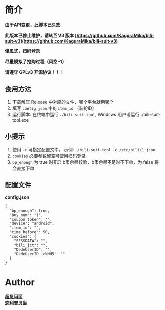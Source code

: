 # 简介

**由于API变更，此脚本已失效**

**此版本已停止维护，请转至 V3 版本 [https://github.com/KaguraMika/bili-suit-v3](https://github.com/KaguraMika/bili-suit-v3)**

**傻瓜式，扫码登录**

**尽量模拟了抢购过程（风控 -1）**

**请遵守 GPLv3 开源协议！！！**

## 食用方法
1. 下载解压 Release 中对应的文件，哪个平台就用哪个
2. 填写 `config.json` 中的 `item_id` （装扮ID）
3. 运行脚本: 在终端中运行 `./bili-suit-tool`, Windows 用户请运行 ./bili-suit-tool.exe

## 小提示
1. 使用 `-c` 可指定配置文件， 示例: `./bili-suit-tool -c /etc/bili/1.json`
2. `cookies` 必要参数留空可使用扫码登录
3. `bp_enough` 为 true 时开启 b币余额校验，b币余额不足时不下单，为 false 将会直接下单

## 配置文件

**config.json**

```
{
  "bp_enough": true,
  "buy_num": "1",
  "coupon_token": "",
  "device": "android",
  "item_id": "",
  "time_before": 50,
  "cookies": {
    "SESSDATA": "",
    "bili_jct": "",
    "DedeUserID": "",
    "DedeUserID__ckMd5": ""
  }
}
```

# Author
[**超急玛丽**](https://space.bilibili.com/24924450)  
[**恋利普贝当**](https://space.bilibili.com/2932835)

